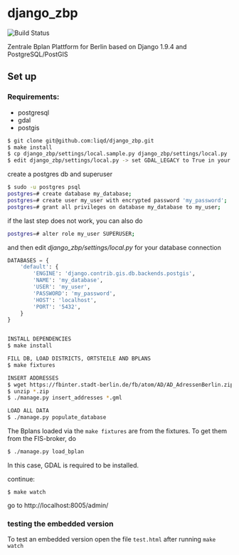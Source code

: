 # django_zbp

![Build Status](https://github.com/liqd/django_zbp/actions/workflows/django.yml/badge.svg)

Zentrale Bplan Plattform for Berlin based on Django 1.9.4 and PostgreSQL/PostGIS


## Set up

### Requirements:

 * postgresql
 * gdal
 * postgis

``` bash
$ git clone git@github.com:liqd/django_zbp.git
$ make install
$ cp django_zbp/settings/local.sample.py django_zbp/settings/local.py
$ edit django_zbp/settings/local.py -> set GDAL_LEGACY to True in your local settings if GDAL <= 1.10
```
create a postgres db and superuser
``` bash
$ sudo -u postgres psql
postgres=# create database my_database;
postgres=# create user my_user with encrypted password 'my_password';
postgres=# grant all privileges on database my_database to my_user;
```
if the last step does not work, you can also do
``` bash
postgres=# alter role my_user SUPERUSER;
 ```
and then edit *django_zbp/settings/local.py* for your database connection

``` python
DATABASES = {
    'default': {
        'ENGINE': 'django.contrib.gis.db.backends.postgis',
        'NAME': 'my_database',
        'USER': 'my_user',
        'PASSWORD': 'my_password',
        'HOST': 'localhost',
        'PORT': '5432',
    }
}
```

``` bash

INSTALL DEPENDENCIES
$ make install

FILL DB, LOAD DISTRICTS, ORTSTEILE AND BPLANS
$ make fixtures

INSERT ADDRESSES
$ wget https://fbinter.stadt-berlin.de/fb/atom/AD/AD_AdressenBerlin.zip
$ unzip *.zip
$ ./manage.py insert_addresses *.gml

LOAD ALL DATA
$ ./manage.py populate_database

```

The Bplans loaded via the `make fixtures` are from the fixtures. To get them from the FIS-broker, do
``` bash
$ ./manage.py load_bplan
```
In this case, GDAL is required to be installed.

continue:
```
$ make watch
```

go to http://localhost:8005/admin/

### testing the embedded version
To test an embedded version open the file `test.html` after running `make watch`
